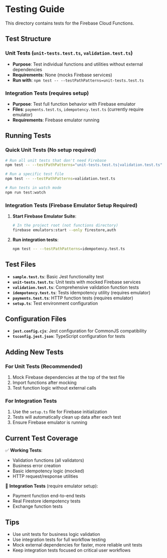 # Testing Guide

This directory contains tests for the Firebase Cloud Functions.

## Test Structure

### Unit Tests (`unit-tests.test.ts`, `validation.test.ts`)
- **Purpose**: Test individual functions and utilities without external dependencies
- **Requirements**: None (mocks Firebase services)
- **Run with**: `npm test -- --testPathPatterns=unit-tests.test.ts`

### Integration Tests (requires setup)
- **Purpose**: Test full function behavior with Firebase emulator
- **Files**: `payments.test.ts`, `idempotency.test.ts` (currently require emulator)
- **Requirements**: Firebase emulator running

## Running Tests

### Quick Unit Tests (No setup required)
```bash
# Run all unit tests that don't need Firebase
npm test -- --testPathPatterns="unit-tests.test.ts|validation.test.ts"

# Run a specific test file
npm test -- --testPathPatterns=validation.test.ts

# Run tests in watch mode
npm run test:watch
```

### Integration Tests (Firebase Emulator Setup Required)

1. **Start Firebase Emulator Suite**:
   ```bash
   # In the project root (not functions directory)
   firebase emulators:start --only firestore,auth
   ```

2. **Run integration tests**:
   ```bash
   npm test -- --testPathPatterns=idempotency.test.ts
   ```

## Test Files

- **`sample.test.ts`**: Basic Jest functionality test
- **`unit-tests.test.ts`**: Unit tests with mocked Firebase services
- **`validation.test.ts`**: Comprehensive validation function tests
- **`idempotency.test.ts`**: Tests idempotency utility (requires emulator)
- **`payments.test.ts`**: HTTP function tests (requires emulator)
- **`setup.ts`**: Test environment configuration

## Configuration Files

- **`jest.config.cjs`**: Jest configuration for CommonJS compatibility
- **`tsconfig.jest.json`**: TypeScript configuration for tests

## Adding New Tests

### For Unit Tests (Recommended)
1. Mock Firebase dependencies at the top of the test file
2. Import functions after mocking
3. Test function logic without external calls

### For Integration Tests
1. Use the `setup.ts` file for Firebase initialization
2. Tests will automatically clean up data after each test
3. Ensure Firebase emulator is running

## Current Test Coverage

✅ **Working Tests**:
- Validation functions (all validators)
- Business error creation
- Basic idempotency logic (mocked)
- HTTP request/response utilities

🚧 **Integration Tests** (require emulator setup):
- Payment function end-to-end tests
- Real Firestore idempotency tests
- Exchange function tests

## Tips

- Use unit tests for business logic validation
- Use integration tests for full workflow testing
- Mock external dependencies for faster, more reliable unit tests
- Keep integration tests focused on critical user workflows